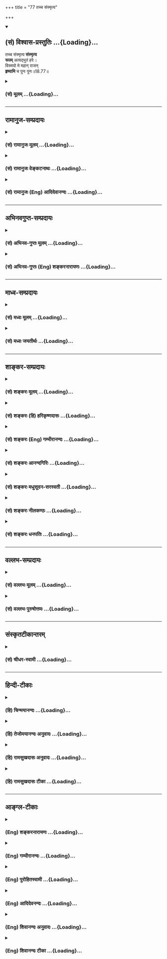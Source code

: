+++
title = "77 तच्च संस्मृत्य"

+++
<div class="js_include" newlevelforh1="2" title="(सं) विश्वास-प्रस्तुतिः" unfilled url="/purANam_vaiShNavam/mahAbhAratam/06-bhIShma-parva/03-bhagavad-gItA-parva/saMskRtam/vishvAsa-prastutiH/18_moxa-saMnyAsa-yogaH/77_tachcha_saMsmRtya.md">
<details open><summary><h2>(सं) विश्वास-प्रस्तुतिः ...{Loading}...</h2></summary>

तच्च संस्मृत्य **संस्मृत्य**  
**रूपम्** अत्यद्भुतं हरेः।  
विस्मयो मे महान् राजन्  
**हृष्यामि** च पुनः पुनः॥18.77॥
</details>
</div>
<div class="js_include collapsed" newlevelforh1="3" title="(सं) मूलम्" unfilled url="/purANam_vaiShNavam/mahAbhAratam/06-bhIShma-parva/03-bhagavad-gItA-parva/saMskRtam/mUlam/18_moxa-saMnyAsa-yogaH/77_tachcha_saMsmRtya.md">
<details><summary><h3>(सं) मूलम् ...{Loading}...</h3></summary>

तच्च संस्मृत्य संस्मृत्य रूपमत्यद्भुतं हरेः।  
विस्मयो मे महान् राजन् हृष्यामि च पुनः पुनः।।18.77।।
</details>
</div>


_________________
## रामानुज-सम्प्रदायः
<div class="js_include collapsed" newlevelforh1="3" title="(सं) रामानुजः मूलम्" unfilled url="/purANam_vaiShNavam/mahAbhAratam/06-bhIShma-parva/03-bhagavad-gItA-parva/saMskRtam/rAmAnujaH/mUlam/18_moxa-saMnyAsa-yogaH/77_tachcha_saMsmRtya.md">
<details><summary><h3>(सं) रामानुजः मूलम् ...{Loading}...</h3></summary>

।।18.77।।**तत् च** अर्जुनाय प्रकाशितम् ऐश्वरं **हरेः अत्यद्भुतं रूपं**
मया साक्षात्कृतं **संस्मृत्य संस्मृत्य** हृष्यतो **मे महान् विस्मयो**
जायते **पुनः पुनः च हृष्यामि। किम् अत्र बहुना उक्तेन**

</details>
</div>
<div class="js_include collapsed" newlevelforh1="3" title="(सं) रामानुजः वेङ्कटनाथः" unfilled url="/purANam_vaiShNavam/mahAbhAratam/06-bhIShma-parva/03-bhagavad-gItA-parva/saMskRtam/rAmAnujaH/venkaTanAthaH/18_moxa-saMnyAsa-yogaH/77_tachcha_saMsmRtya.md">
<details><summary><h3>(सं) रामानुजः वेङ्कटनाथः ...{Loading}...</h3></summary>

  
  
।।18.77।। तच्च
रूपमित्येतत्सर्वजनप्रत्यक्षवसुदेवतनयरूपाद्व्यवच्छेदार्थमित्याह --
अर्जुनाय प्रकाशितमैश्वरं रूपमिति। संस्मृत्य इत्यस्य समानकर्तृकत्वाय
हृष्यामीति समभिव्याहारानुसारेण -- हृष्यत इत्युपात्तम्। दृष्टं च फलं
महत्तरमित्यस्य श्लोकस्य भावः।  
  

</details>
</div>
<div class="js_include collapsed" newlevelforh1="3" title="(सं) रामानुजः (Eng) आदिदेवानन्दः" unfilled url="/purANam_vaiShNavam/mahAbhAratam/06-bhIShma-parva/03-bhagavad-gItA-parva/saMskRtam/rAmAnujaH/english/AdidevAnandaH/18_moxa-saMnyAsa-yogaH/77_tachcha_saMsmRtya.md">
<details><summary><h3>(सं) रामानुजः (Eng) आदिदेवानन्दः ...{Loading}...</h3></summary>

18.77 Great amazement is caused in me, stirred by joy born of the
repeated remembrance of that most marvellous and sovereign form of the
Lord revealed to Arjuna and directly witnessed by me. I rejoice again
and again. Why say more;

</details>
</div>


_________________
## अभिनवगुप्त-सम्प्रदायः
<div class="js_include collapsed" newlevelforh1="3" title="(सं) अभिनव-गुप्तः मूलम्" unfilled url="/purANam_vaiShNavam/mahAbhAratam/06-bhIShma-parva/03-bhagavad-gItA-parva/saMskRtam/abhinava-guptaH/mUlam/18_moxa-saMnyAsa-yogaH/77_tachcha_saMsmRtya.md">
<details><summary><h3>(सं) अभिनव-गुप्तः मूलम् ...{Loading}...</h3></summary>

।।18.74 -- 18.78।। इत्यहमित्यादि मतिर्ममेत्यन्तम्। संजयवचनेन
संवादमुपसंहरन एतदर्थस्य गाढप्रबन्धक्रमेण
निरन्तरचिन्तासन्तानोपकृतनैरन्तर्यादेव चान्ते
सुपरिस्फुटनिर्विकल्पानुभवरूपतामापाद्यमानं स्मरणमात्रमेव
परब्रह्मप्रदायकम् इत्युच्यते। एवं भगवदर्जुनसंवादमात्रस्मरणादेव
तत्त्वावाप्त्या +++(S; तत्त्वव्याप्त्या )+++ श्रीविजयविभूतय इति।  
  
।। शिवम्।। अत्र संग्रहश्लोकः -- भङ्क्त्वाऽज्ञानविमोहमन्थरमयीं
सत्त्वादिभिन्नां धियं  
  
प्राप्य स्वात्मविबोधसुन्दरतया +++(K स्वात्मविभूत -- )+++ विष्णुं
विकल्पातिगम्।  
  
यत्किञ्चित् स्वरसोद्यदिन्द्रियनिजव्यापारमात्रस्थिते ( तो )  
  
हेलातः कुरुते तदस्य सकलं संपद्यते शंकरम्।।।। इति
श्रीमहामाहेश्वराचार्यवर्यराजानकाभिनवगुप्तपाद  
  
विरचिते श्रीमद्भगवद्गीतार्थसंग्रहे अष्टादशोऽध्यायः।। \[ आचार्यप्रशस्तिः
\] श्रीमान् +++(S श्रीमत्कात्यायनो -- )+++ कात्यायनोऽभूद्वररुचिसदृशः
प्रस्फुरद्बोधतृप्त  
  
स्तद्वंशालंकृतो यः स्थिरमतिरभवत् सौशुकाख्योऽतिविद्वान्।  
  
विप्रः श्रीभूतिराजस्तदनु समभवत् तस्य सूनुर्महात्मा  
  
येनामी सर्वलोकास्तमसि निपतिताः प्रोद्धृतता भानुनेव।।1।। तच्चरणकमलमधुपो  
  
भगवद्गीतार्थसङ्ग्रहं व्यदधात्।  
  
अभिनवगुप्तः सद्द्विज  
  
लोटककृतचोदनावशतः +++(S लोठककृत -- ;N लोककृत)+++।।2।। अत इयमयथार्थं वा  
  
यथार्थमपि सर्वथा नैव।  
  
विदुषामसूयनीयं  
  
कृत्यमिदं बान्धवार्थं हि।।3।। अभिनवरूपा शक्ति  
  
स्तद्गुप्तो यो महेश्वरो देवः।  
  
तदुभयथामलरूपम् +++(; K; S तदुभययामल -- )+++  
  
अभिनवगुप्तं शिवं वन्दे।।4।। परिपूर्णोऽयं +++(This verse is given
differently in different Mss. S परिपूर्णोऽयं गीतार्थसंग्रहः।  
  
कृतिस्त्रिनयनचरणचिन्तनलब्ध  
  
प्रसिद्धेश्श्रीमदभिनवगुप्तस्य। ; N; K अत इत्ययमर्थसंग्रहः। \[ N
substitutes this sentence with  
  
परिपूर्णोऽयं श्रीमद्भगवद्गीतार्थसंग्रहः। \]  
  
कृतिश्चेयं परमेश्वरचरण \[ K adds सरोरुह \] चिन्तन  
  
लब्धचिदात्मसाक्षात्काराचार्याभिनवगुप्तपादानाम्। )+++ श्रीमद्  
  
भगवद्गीतार्थसंग्रहः \[ सु \] कृतिः।  
  
त्रिणयनचरण \[ वि \] चिन्तन  
  
लब्धप्रसिद्धेरभिनवगुप्तस्य।।5।।  
  
।। इति शिवम्।।

</details>
</div>
<div class="js_include collapsed" newlevelforh1="3" title="(सं) अभिनव-गुप्तः (Eng) शङ्करनारायणः" unfilled url="/purANam_vaiShNavam/mahAbhAratam/06-bhIShma-parva/03-bhagavad-gItA-parva/saMskRtam/abhinava-guptaH/english/shankaranArAyaNaH/18_moxa-saMnyAsa-yogaH/77_tachcha_saMsmRtya.md">
<details><summary><h3>(सं) अभिनव-गुप्तः (Eng) शङ्करनारायणः ...{Loading}...</h3></summary>

18.77 See Comment under 18.78

</details>
</div>


_________________
## माध्व-सम्प्रदायः
<div class="js_include collapsed" newlevelforh1="3" title="(सं) मध्वः मूलम्" unfilled url="/purANam_vaiShNavam/mahAbhAratam/06-bhIShma-parva/03-bhagavad-gItA-parva/saMskRtam/madhvaH/mUlam/18_moxa-saMnyAsa-yogaH/77_tachcha_saMsmRtya.md">
<details><summary><h3>(सं) मध्वः मूलम् ...{Loading}...</h3></summary>

।।18.77।। Sri Madhvacharya did not comment on this sloka.

</details>
</div>
<div class="js_include collapsed" newlevelforh1="3" title="(सं) मध्वः जयतीर्थः" unfilled url="/purANam_vaiShNavam/mahAbhAratam/06-bhIShma-parva/03-bhagavad-gItA-parva/saMskRtam/madhvaH/jayatIrthaH/18_moxa-saMnyAsa-yogaH/77_tachcha_saMsmRtya.md">
<details><summary><h3>(सं) मध्वः जयतीर्थः ...{Loading}...</h3></summary>

।।18.77।। Sri Jayatirtha did not comment on this sloka.

</details>
</div>


_________________
## शाङ्कर-सम्प्रदायः
<div class="js_include collapsed" newlevelforh1="3" title="(सं) शङ्करः मूलम्" unfilled url="/purANam_vaiShNavam/mahAbhAratam/06-bhIShma-parva/03-bhagavad-gItA-parva/saMskRtam/shankaraH/mUlam/18_moxa-saMnyAsa-yogaH/77_tachcha_saMsmRtya.md">
<details><summary><h3>(सं) शङ्करः मूलम् ...{Loading}...</h3></summary>

।।18.77।। --,**त़च्च संस्मृत्य संस्मृत्य रूपम् अत्यद्भुतं हरेः**
विश्वरूपं **विस्मयो मे महान् राजन्; हृष्यामि च पुनः पुनः**।। किं बहुना
--,

</details>
</div>
<div class="js_include collapsed" newlevelforh1="3" title="(सं) शङ्करः (हि) हरिकृष्णदासः" unfilled url="/purANam_vaiShNavam/mahAbhAratam/06-bhIShma-parva/03-bhagavad-gItA-parva/saMskRtam/shankaraH/hindI/harikRShNadAsaH/18_moxa-saMnyAsa-yogaH/77_tachcha_saMsmRtya.md">
<details><summary><h3>(सं) शङ्करः (हि) हरिकृष्णदासः ...{Loading}...</h3></summary>

।।18.77।। तथा हे राजन् हरिके उस अति अद्भुत विश्वरूपको भी बारम्बार याद
करके; मुझे बड़ा आश्चर्य हो रहा है और मैं बारम्बार हर्षित हो रहा हूँ।

</details>
</div>
<div class="js_include collapsed" newlevelforh1="3" title="(सं) शङ्करः (Eng) गम्भीरानन्दः" unfilled url="/purANam_vaiShNavam/mahAbhAratam/06-bhIShma-parva/03-bhagavad-gItA-parva/saMskRtam/shankaraH/english/gambhIrAnandaH/18_moxa-saMnyAsa-yogaH/77_tachcha_saMsmRtya.md">
<details><summary><h3>(सं) शङ्करः (Eng) गम्भीरानन्दः ...{Loading}...</h3></summary>

18.77 And, rajan, O King; samsmrtya samsmrtya, repeatedly recollecting;
tat, that; ati-adbhutam, greatly extraordinary; rupam, form, the Cosmic
form; hareh, of Hari; mahan vismayah me, I am struck with great wonder.
And hrsyami, I rejoice; punah punah, again and again.

</details>
</div>
<div class="js_include collapsed" newlevelforh1="3" title="(सं) शङ्करः आनन्दगिरिः" unfilled url="/purANam_vaiShNavam/mahAbhAratam/06-bhIShma-parva/03-bhagavad-gItA-parva/saMskRtam/shankaraH/AnandagiriH/18_moxa-saMnyAsa-yogaH/77_tachcha_saMsmRtya.md">
<details><summary><h3>(सं) शङ्करः आनन्दगिरिः ...{Loading}...</h3></summary>

।।18.77।। यत्तु विश्वरूपाख्यं रूपं स्वगुणमर्जुनाय
भगवान्दर्शितवान्ध्यानार्थं तदिदानीं स्तौति -- **तच्चेति।**

</details>
</div>
<div class="js_include collapsed" newlevelforh1="3" title="(सं) शङ्करः मधुसूदन-सरस्वती" unfilled url="/purANam_vaiShNavam/mahAbhAratam/06-bhIShma-parva/03-bhagavad-gItA-parva/saMskRtam/shankaraH/madhusUdana-sarasvatI/18_moxa-saMnyAsa-yogaH/77_tachcha_saMsmRtya.md">
<details><summary><h3>(सं) शङ्करः मधुसूदन-सरस्वती ...{Loading}...</h3></summary>

।।18.77।। यद्विश्वरूपाख्यं सगुणं रूपमर्जुनाय ध्यानार्थं भगवान्दर्शयामास
तदिदानीमनुसंदधानमाह -- तच्चेति। तदिति विश्वरूपं हे राजन्; मम
महान्विस्मयोऽतएव हृष्यामि चाहं स्पष्टमन्यत्।

</details>
</div>
<div class="js_include collapsed" newlevelforh1="3" title="(सं) शङ्करः नीलकण्ठः" unfilled url="/purANam_vaiShNavam/mahAbhAratam/06-bhIShma-parva/03-bhagavad-gItA-parva/saMskRtam/shankaraH/nIlakaNThaH/18_moxa-saMnyAsa-yogaH/77_tachcha_saMsmRtya.md">
<details><summary><h3>(सं) शङ्करः नीलकण्ठः ...{Loading}...</h3></summary>

।।18.77।।**तच्चेति।** रूपं विश्वरूपम्। एतद्दर्शने हिब्रह्माणमीशम् इति
देशतो विप्रकृष्टं;वक्त्राणि ते त्वरमाणा विशन्ति इति कालतो व्यवहितं
भीष्मादिक्षयं च करतलामलकवद्दृष्टवान्। तच्च जगतो मिथ्यात्वमन्तरेण न
संभवतीति प्रतिपादितं वेदान्तकतकेअतीतानागतं वस्तु वीक्ष्यते करबिल्ववत्।
योगी संकल्पमात्रोत्थमिति शास्त्रेषु डिण्डिमाः 1 मायायां सर्वदा सर्वं
सर्वावस्थमिदं जगत्। अस्तीति तदुपाधिश्चित्सार्वात्म्यात्सर्वमीक्षते 2
आरम्भपरिणामाभ्यां स्वेन रूपेण यन्न सत्। अतीतानागतं वस्तु योगी
तद्वीक्षतां कथम् 3 संकल्पमात्रभातं वस्त्वतीतादि यदीष्यते।
नष्टस्त्रीदर्शनाभं तत्स्याद्योगिज्ञानमप्रमा 4 योगिसंकल्पमात्रेण
तस्योत्पत्तिर्यदीष्यते। ईशसंकल्पमात्रेण सर्वोत्पत्तिस्तदेष्यताम् 5
आरम्भे परिणामे वा देशकालाद्यतिक्रमः। नैव दृष्टः क्वचित्सोऽयं
स्वप्नमायादिषु स्फुटः 6 युगपद्गृह्यते कुम्भो नानादेशस्थयोगिभिः। जलसूर्य
इवास्माभिस्तेनासौ कल्पितः स्फुटम् 7 योगिभिर्गृह्यमाणत्वाद्धटः सर्वत्र
सर्वदा। सन्नेवास्तीति चेत्कार्यं कथमीदृग्विधं भवेत् 8 व्यावृत्तं हीष्यते
कार्यं युगपद्भिन्नदेशता। चेत्कल्पनां विनास्येष्टा दृष्टान्तस्तत्र नास्ति
वः 9 तस्मान्नाणुभिरारब्धभित्तिवन्नापि गव्यवत्। प्रकृतेः परिणामो वा
जगत्किंत्विन्द्रजालवत् 10 सत्यं बद्धदृशामिन्द्रजालं विश्वं पराक्दृशाम्।
अधिष्ठानादृते शुद्धदृशां नास्त्येव तद्वयम्। इति 11 स्पष्टार्थो
मूलश्लोकः।

</details>
</div>
<div class="js_include collapsed" newlevelforh1="3" title="(सं) शङ्करः धनपतिः" unfilled url="/purANam_vaiShNavam/mahAbhAratam/06-bhIShma-parva/03-bhagavad-gItA-parva/saMskRtam/shankaraH/dhanapatiH/18_moxa-saMnyAsa-yogaH/77_tachcha_saMsmRtya.md">
<details><summary><h3>(सं) शङ्करः धनपतिः ...{Loading}...</h3></summary>

।।18.77।। यत्तु विश्वरुपं सगुणमर्जुनाय भगवान्ध्यानार्थं दर्शितवान् तच्च
हरेरत्यद्भुतं रुपं संस्मृत्य मे महान् विस्मयो भवति। हृष्यामि च पुनः पुनः
हरेः यद्वा जयेम यदि वा नो जयेयुरित्यर्जुनसंशयस्य विश्वरुपप्रदर्शनेन हरणे
प्रवत्तस्य सर्वोपसंहरणं प्रदर्शनयतः विश्वरुपं श्रुत्वापि त्वं तु द्रोहं
परित्यज्य संध्यर्थमुद्यतः सन् न सज्जस इत्याश्यर्यमिति ध्वनयन्नाह हे
राजन्निति।

</details>
</div>


_________________
## वल्लभ-सम्प्रदायः
<div class="js_include collapsed" newlevelforh1="3" title="(सं) वल्लभः मूलम्" unfilled url="/purANam_vaiShNavam/mahAbhAratam/06-bhIShma-parva/03-bhagavad-gItA-parva/saMskRtam/vallabhaH/mUlam/18_moxa-saMnyAsa-yogaH/77_tachcha_saMsmRtya.md">
<details><summary><h3>(सं) वल्लभः मूलम् ...{Loading}...</h3></summary>

।।18.77।। किञ्च तच्चेति। हे राजन् हरेः सर्वधर्माश्रयस्य
विभोर्निरुपममहिम्नः पुरुषोत्तमस्य कृष्णस्य
सर्वदुःखहर्तुंर्दुष्टसंहर्तुश्च। तदुक्तं परमाद्भुतमनेकधर्माश्रयमक्षरं
कालमायातिगमैश्वरं निरुपममहिमधाम विश्वरूपं संस्मृत्य मे विस्मयो भवति मया
साक्षात्कृतत्वात्; च पुनः पुनः स्मृत्वा; स्मृत्वाऽहं हृष्यामि। अनेन
दैवस्यैवं हर्षः; नान्यस्येति सूचितम्।

</details>
</div>
<div class="js_include collapsed" newlevelforh1="3" title="(सं) वल्लभः पुरुषोत्तमः" unfilled url="/purANam_vaiShNavam/mahAbhAratam/06-bhIShma-parva/03-bhagavad-gItA-parva/saMskRtam/vallabhaH/puruShottamaH/18_moxa-saMnyAsa-yogaH/77_tachcha_saMsmRtya.md">
<details><summary><h3>(सं) वल्लभः पुरुषोत्तमः ...{Loading}...</h3></summary>

  
  
।।18.77।। किञ्च तच्चेति। तत् अत्यद्भुतं अलौकिकरूपं संस्मृत्य; च पुनः हरेः
सर्वदुःखहर्तुः पुरुषोत्तमसम्बन्धिरूपं संस्मृत्य मे विस्मयो महान् जातः;
कथं त्वदीया जेष्यन्तीति। मूलभूतस्वरूपदर्शनेन सर्वे मोक्षं
प्राप्स्यन्तीति पुनः पुनः वारं वारमादरेण हृष्यामि। यद्वा -- हरेः
अत्यद्भुतं पुरुषोत्तमत्वेनानुभवैकवेद्यं तत्संस्मृत्य स्मरणं कृत्वा पुनः
संस्मृत्य ध्यानं कृत्वा मे महान् विस्मयः; यतःक्वाहं तुच्छो जीवः; क्व
तद्दर्शनं इति त्वत्सम्बन्धेन दर्शनं जातमतः सम्बोधयति -- राजन्निति। किञ्च
पुनः हृष्यामि आनन्दं प्राप्नोमि। भगवद्दर्शने हर्षस्तवाप्यनुभवसिद्ध इति
तज्ज्ञत्वेन महत्सम्बोधयति -- राजन्निति।  
  

</details>
</div>


_________________
## संस्कृतटीकान्तरम्
<div class="js_include collapsed" newlevelforh1="3" title="(सं) श्रीधर-स्वामी" unfilled url="/purANam_vaiShNavam/mahAbhAratam/06-bhIShma-parva/03-bhagavad-gItA-parva/saMskRtam/shrIdhara-svAmI/18_moxa-saMnyAsa-yogaH/77_tachcha_saMsmRtya.md">
<details><summary><h3>(सं) श्रीधर-स्वामी ...{Loading}...</h3></summary>

।।18.77।। किंच **-- तच्चेति।** तदिति विश्वरूपं निर्दिशति। स्पष्टमन्यत्।

</details>
</div>


_________________
## हिन्दी-टीकाः
<div class="js_include collapsed" newlevelforh1="3" title="(हि) चिन्मयानन्दः" unfilled url="/purANam_vaiShNavam/mahAbhAratam/06-bhIShma-parva/03-bhagavad-gItA-parva/hindI/chinmayAnandaH/18_moxa-saMnyAsa-yogaH/77_tachcha_saMsmRtya.md">
<details><summary><h3>(हि) चिन्मयानन्दः ...{Loading}...</h3></summary>

।।18.77।। भगवान् श्रीकृष्ण ने अर्जुन को अपना विश्वरूप दर्शाया था जिसका
यहाँ संजय स्मरण कर रहा है। सहृदय व्यक्ति के लिए यह विश्वरूप इतना ही
प्रभावकारी है; जितना कि गीता का ज्ञान एक बुद्धिमान व्यक्ति के लिए
अविस्मरणीय है। वेदों में वर्णित विराट् पुरुष का दर्शन चौंका देने वाला है
और गीता में; निसन्देह वह अति प्रभावशाली है। परन्तु कोई आवश्यक नहीं है कि
यह महर्षि व्यास जी की केवल काव्यात्मक कल्पना ही हो दूसरे भी अनेक लोग
हैं; जिनके अनुभव भी प्राय इसी के समान ही हैं। यदि गीता का तत्त्वज्ञान;
मानव जीवन के गौरवशाली प्रयोजन को उद्घाटित करते हुए मनुष्य के बौद्धिक
पक्ष को अनुप्राणित और हर्षित करता है; तो प्रत्येक नामरूप; अनुभव और
परिस्थिति में मन्दस्मित वृन्दावनबिहारी भगवान् श्रीकृष्ण का दर्शन प्रेमरस
से मदोन्मत्त भक्तों के हृदयों को जीवन प्रदायक हर्ष से आह्लादित कर देता
है। मेरा ऐसा विचार है कि यदि संजय को स्वतन्त्रता दी जाती; तो उसने
श्रीमद्भगवद्गीता पर एक सम्पूर्ण संजय गीता की रचना कर दी होती जब ज्ञान के
मौन से बुद्धि हर्षित होती है; और प्रेम के आलिंगन में हृदय उन्मत्त होता
है; तब मनुष्य अनुप्राणित कृतकृत्यता के भाव में आप्लावित हो जाता
है। कृतकृत्यता के सन्तोष का वर्णन करने में भाषा एक दुर्बल माध्यम है
इसलिए; अपनी मन की प्रबलतम भावना का और अधिक विस्तार किये बिना; संजय अपने
दृढ़विश्वास को; गीता के इस अन्तिम एक श्लोक में; सारांशत घोषित करता है

</details>
</div>
<div class="js_include collapsed" newlevelforh1="3" title="(हि) तेजोमयानन्दः अनुवादः" unfilled url="/purANam_vaiShNavam/mahAbhAratam/06-bhIShma-parva/03-bhagavad-gItA-parva/hindI/tejomayAnandaH/anuvAdaH/18_moxa-saMnyAsa-yogaH/77_tachcha_saMsmRtya.md">
<details><summary><h3>(हि) तेजोमयानन्दः अनुवादः ...{Loading}...</h3></summary>

।।18.77।। हे राजन ! श्री हरि के अति अद्भुत रूप को भी पुन: पुन: स्मरण
करके मुझे महान् विस्मय होता है और मैं बारम्बार हर्षित हो रहा हूँ।।

</details>
</div>
<div class="js_include collapsed" newlevelforh1="3" title="(हि) रामसुखदासः अनुवादः" unfilled url="/purANam_vaiShNavam/mahAbhAratam/06-bhIShma-parva/03-bhagavad-gItA-parva/hindI/rAmasukhadAsaH/anuvAdaH/18_moxa-saMnyAsa-yogaH/77_tachcha_saMsmRtya.md">
<details><summary><h3>(हि) रामसुखदासः अनुवादः ...{Loading}...</h3></summary>

।।18.77।। हे राजन् ! भगवान् श्रीकृष्णके उस अत्यन्त अद्भुत विराट्रूपको याद
कर-करके मेरेको बड़ा भारी आश्चर्य हो रहा है और मैं बार-बार हर्षित हो रहा
हूँ।

</details>
</div>
<div class="js_include collapsed" newlevelforh1="3" title="(हि) रामसुखदासः टीका" unfilled url="/purANam_vaiShNavam/mahAbhAratam/06-bhIShma-parva/03-bhagavad-gItA-parva/hindI/rAmasukhadAsaH/TIkA/18_moxa-saMnyAsa-yogaH/77_tachcha_saMsmRtya.md">
<details><summary><h3>(हि) रामसुखदासः टीका ...{Loading}...</h3></summary>

।।18.77।।***व्याख्या--*** **तच्च संस्मृत्य ৷৷. पुनः पुनः--** सञ्जयने
पीछेके श्लोकमें भगवान् श्रीकृष्ण और अर्जुनके संवादको तोअद्भुत बताया; पर
यहाँ भगवान्के विराट्रूपकोअत्यन्त अद्भुत बताते हैं। इसका तात्पर्य है कि
संवादको तो अब भी पढ़ सकते हैं; उसपर विचार कर सकते हैं; पर उस विराट्रूपके
दर्शन अब नहीं हो सकते। अतः वह रूप अत्यन्त अद्भुत है। ग्यारहवें अध्यायके
नवें श्लोकमें सञ्जयने भगवान्को **महायोगेश्वरः** कहा था। यहाँ **विस्मयो
मे महान्** पदोंसे कहते हैं कि ऐसे महायोगेश्वर भगवान्के रूपको याद करनेसे
महान् विस्मय होगा ही। दूसरी बात; अर्जुनको,तो भगवान्ने कृपासे द्रवित होकर
विश्वरूप दिखाया; पर मेरेको तो व्यासजीकी कृपासे देखनेको मिल गयायद्यपि
भगवान्ने रामावतारमें कौसल्या अम्बाको विराट्रूप दिखाया और कृष्णावतारमें
यशोदा मैयाको तथा कौरवसभामें दुर्योधन आदिको विराट्रूप दिखाया तथापि वह रूप
ऐसा अद्भुत नहीं था कि जिसकी दाढ़ोंमें बड़ेबड़े योद्धालोग फँसे हुए हैं और
दोनों सेनाओँका महान् संहार हो रहा है। इस प्रकारके अत्यन्त अद्भुत रूपको
याद करके सञ्जय कहते हैं कि राजन् यह सब जो व्यासजी महाराजकी कृपासे ही
मेरेको देखनेको मिला है।  
नहीं तो ऐसा रूप मेरेजैसेको कहाँ देखनेको मिलता  
  
***सम्बन्ध--*** गीताके आरम्भमें धृतराष्ट्रका गूढ़ाभिसन्धिरूप प्रश्न
था कि युद्धका परिणआम क्या होगा अर्थात् मेरे पुत्रोंकी विजय होगी या
पाण्डुपुत्रोंकी आगेके श्लोकमें सञ्जय धृतराष्ट्रके उसी प्रश्नका उत्तर
देते हैं।

</details>
</div>


_________________
## आङ्ग्ल-टीकाः
<div class="js_include collapsed" newlevelforh1="3" title="(Eng) शङ्करनारायणः" unfilled url="/purANam_vaiShNavam/mahAbhAratam/06-bhIShma-parva/03-bhagavad-gItA-parva/english/shankaranArAyaNaH/18_moxa-saMnyAsa-yogaH/77_tachcha_saMsmRtya.md">
<details><summary><h3>(Eng) शङ्करनारायणः ...{Loading}...</h3></summary>

18.77. O great king ! On recalling in the mind that extremely wonderful
supreme form of Hari, I am amazed and I feel joyous again and again.

</details>
</div>
<div class="js_include collapsed" newlevelforh1="3" title="(Eng) गम्भीरानन्दः" unfilled url="/purANam_vaiShNavam/mahAbhAratam/06-bhIShma-parva/03-bhagavad-gItA-parva/english/gambhIrAnandaH/18_moxa-saMnyAsa-yogaH/77_tachcha_saMsmRtya.md">
<details><summary><h3>(Eng) गम्भीरानन्दः ...{Loading}...</h3></summary>

18.77 O king, repeatedly recollecting that greatly extraordinary form of
Hari, I am struck with wonder. And I rejoice again and again.

</details>
</div>
<div class="js_include collapsed" newlevelforh1="3" title="(Eng) पुरोहितस्वामी" unfilled url="/purANam_vaiShNavam/mahAbhAratam/06-bhIShma-parva/03-bhagavad-gItA-parva/english/purohitasvAmI/18_moxa-saMnyAsa-yogaH/77_tachcha_saMsmRtya.md">
<details><summary><h3>(Eng) पुरोहितस्वामी ...{Loading}...</h3></summary>

18.77 As memory recalls again and again the exceeding beauty of the
Lord, I am filled with amazement and happiness.

</details>
</div>
<div class="js_include collapsed" newlevelforh1="3" title="(Eng) आदिदेवनन्दः" unfilled url="/purANam_vaiShNavam/mahAbhAratam/06-bhIShma-parva/03-bhagavad-gItA-parva/english/AdidevanandaH/18_moxa-saMnyAsa-yogaH/77_tachcha_saMsmRtya.md">
<details><summary><h3>(Eng) आदिदेवनन्दः ...{Loading}...</h3></summary>

18.77 And remembering over and over again that most marvellous form of
Hari, great is my amazement, O King, and I rejoice again and again.

</details>
</div>
<div class="js_include collapsed" newlevelforh1="3" title="(Eng) शिवानन्दः अनुवादः" unfilled url="/purANam_vaiShNavam/mahAbhAratam/06-bhIShma-parva/03-bhagavad-gItA-parva/english/shivAnandaH/anuvAdaH/18_moxa-saMnyAsa-yogaH/77_tachcha_saMsmRtya.md">
<details><summary><h3>(Eng) शिवानन्दः अनुवादः ...{Loading}...</h3></summary>

18.77 And, remembering again and again, also that most wonderful form of
Hari, great is my wonder, O King; and I rejoice again and again.

</details>
</div>
<div class="js_include collapsed" newlevelforh1="3" title="(Eng) शिवानन्दः टीका" unfilled url="/purANam_vaiShNavam/mahAbhAratam/06-bhIShma-parva/03-bhagavad-gItA-parva/english/shivAnandaH/TIkA/18_moxa-saMnyAsa-yogaH/77_tachcha_saMsmRtya.md">
<details><summary><h3>(Eng) शिवानन्दः टीका ...{Loading}...</h3></summary>

18.77 तत् that; च and; संस्मृत्य having remembered; संस्मृत्य having
remembered; रूपम् the form; अत्यद्भुतम् the most wonderful; हरेः of
Hari; विस्मयः wonder; मे my; महान् great; राजन् O King; हृष्यामि (I)
rejoice; च and; पुनः again; पुनः again.Commentary Form The Cosmic Form.
(Cf.XI)

</details>
</div>
